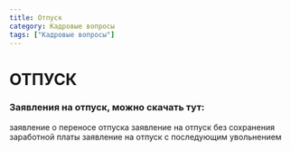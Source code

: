 ```yaml
---
title: Отпуск
category: Кадровые вопросы
tags: ["Кадровые вопросы"]
---
```

# ОТПУСК




### Заявления на отпуск, можно скачать тут:

заявление о переносе отпуска
заявление на отпуск без сохранения заработной платы
заявление на отпуск с последующим увольнением